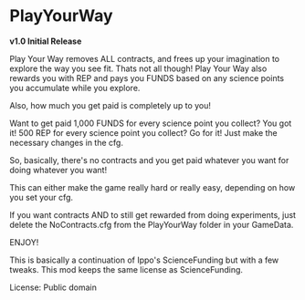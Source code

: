 # PlayYourWay
**v1.0 Initial Release**

Play Your Way removes ALL contracts, and frees up your imagination to explore the way you see fit. 
Thats not all though! Play Your Way also rewards you with REP and pays you FUNDS based on any science points you accumulate while you explore. 

Also, how much you get paid is completely up to you!

Want to get paid 1,000 FUNDS for every science point you collect? You got it! 500 REP for every science point you collect? Go for it!
Just make the necessary changes in the cfg.

So, basically, there's no contracts and you get paid whatever you want for doing whatever you want!

This can either make the game really hard or really easy, depending on how you set your cfg.

If you want contracts AND to still get rewarded from doing experiments, just delete the NoContracts.cfg from the PlayYourWay folder in your GameData.

ENJOY!

This is basically a continuation of Ippo's ScienceFunding but with a few tweaks. This mod keeps the same license as ScienceFunding.

License:
Public domain
